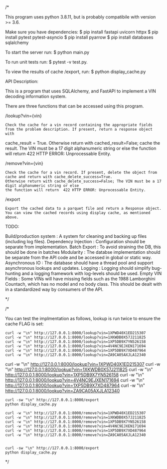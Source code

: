 /*

This program uses python 3.8.11, but is probably compatibile with version >= 3.6. 

Make sure you have dependencies:
	$ pip install fastapi uvicorn httpx
	$ pip install pytest pytest-asyncio
	$ pip install pyarrow 
	$ pip install databases sqlalchemy

To start the server run: 
	$ python main.py

To run unit tests run:
	$ pytest -v test.py.

To view the results of cache /export, run:
	$ python display_cache.py 


API Description:

This is a program that uses SQLAlchemy, and FastAPI to implement a VIN decoding information system.

There are three functions that can be accessed using this program.

/lookup?vin={vin}

	Check the cache for a vin record containing the appropriate fields from the problem description. If present, return a response object with 
  cache_result = True. Otherwise return with cached_result=False; cache the result.  The VIN must be a 17 digit alphanumeric string or else
	the function will return 422 HTTP ERROR: Unprocessable Entity. 

/remove?vin={vin}
	
	Check the cache for a vin record. If present, delete the object from cache and return with cache_delete_success=True. 
	Otherwise return with cache_delete_success=False; The VIN must be a 17 digit alphanumeric string or else
	the function will return  422 HTTP ERROR: Unprocessable Entity.

/export
	
	Export the cached data to a parquet file and return a Response object. You can view the cached records using display cache, as mentioned 
	above.

TODO:

Build/production system       :  A system for cleaning and backing up files (including log files).
Dependency Injection					:  Configuration should be separate from implementation.
Batch Export                  :  To avoid straining the DB, this should be done in batches
Modularity          					:  The databse implementation should be separate from the API code and be accessed in global or static way.
Asynchronous IO     					:  The database should have a thread pool and support asynchronous lookups and updates.
Logging             					:  Logging should simplify bug-hunting and a logging framework with log-levels should be used. 
Empty VIN Fields    					:  Some VINs will have missing fields such as the 1988 Lamborghini Countach, which has no model and no body 
																	 class. This should be dealt with in a standardized way by consumers of the API.

*/


/*

You can test the implmentation as follows, lookup is run twice to ensure the cache FLAG is set:
    
	curl -w "\n" http://127.0.0.1:8000/lookup?vin=1XPWD40X1ED215307
	curl -w "\n" http://127.0.0.1:8000/lookup?vin=1XKWDB0X57J211825
	curl -w "\n" http://127.0.0.1:8000/lookup?vin=1XP5DB9X7YN526158
	curl -w "\n" http://127.0.0.1:8000/lookup?vin=4V4NC9EJXEN171694
	curl -w "\n" http://127.0.0.1:8000/lookup?vin=1XP5DB9X7XD487964
	curl -w "\n" http://127.0.0.1:8000/lookup?vin=ZA9CA05AXJLA12340

  curl -w "\n" http://127.0.0.1:8000/lookup?vin=1XPWD40X1ED215307
  curl -w "\n" http://127.0.0.1:8000/lookup?vin=1XKWDB0X57J211825
  curl -w "\n" http://127.0.0.1:8000/lookup?vin=1XP5DB9X7YN526158
  curl -w "\n" http://127.0.0.1:8000/lookup?vin=4V4NC9EJXEN171694
  curl -w "\n" http://127.0.0.1:8000/lookup?vin=1XP5DB9X7XD487964
  curl -w "\n" http://127.0.0.1:8000/lookup?vin=ZA9CA05AXJLA12340	
	
	curl -sw "\n" http://127.0.0.1:8000/export
	python display_cache.py
	
	curl -w "\n" http://127.0.0.1:8000/remove?vin=1XPWD40X1ED215307
	curl -w "\n" http://127.0.0.1:8000/remove?vin=1XKWDB0X57J211825
	curl -w "\n" http://127.0.0.1:8000/remove?vin=1XP5DB9X7YN526158
	curl -w "\n" http://127.0.0.1:8000/remove?vin=4V4NC9EJXEN171694
	curl -w "\n" http://127.0.0.1:8000/remove?vin=1XP5DB9X7XD487964
	curl -w "\n" http://127.0.0.1:8000/remove?vin=ZA9CA05AXJLA12340


	curl -sw "\n" http://127.0.0.1:8000/export
	python display_cache.py


*/
